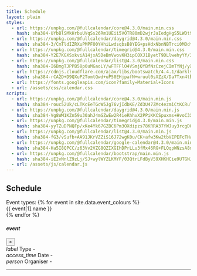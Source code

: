 ```yaml
---
title: Schedule
layout: plain
styles:
  - url: https://unpkg.com/@fullcalendar/core@4.3.0/main.min.css
    hash: sha384-UYbBlSMkHrbuUVqSs26Rm1UEii5VOTR80mD2wjrJaIedgHgS5LWDt9d7rcbqEDxR
  - url: https://unpkg.com/@fullcalendar/daygrid@4.3.0/main.min.css
    hash: sha384-3/CmTldIZRXuPMPFO0YHhiLwdsqbsB8YEG+psHdxNbnNBTrci0MOdt/hbPRVmtS8
  - url: https://unpkg.com/@fullcalendar/timegrid@4.3.0/main.min.css
    hash: sha384-Y2E7KGXSxkviA14jxA5DeBmVwovKH3ipCOXJ1ByetT9DLlwehyYf/3Lm2wSncMR2
  - url: https://unpkg.com/@fullcalendar/list@4.3.0/main.min.css
    hash: sha384-I6BmgTJPPB58p0uMGaoLY/wFTFFlO4VSmjQYBfNzCzejCImTYNj/yXYmKBeUjtHH
  - url: https://cdnjs.cloudflare.com/ajax/libs/bootswatch/4.4.1/darkly/bootstrap.min.css
    hash: sha384-rCA2D+D9QXuP2TomtQwd+uP50EHjpafN+wruul0sXZzX/Da7Txn4tB9aLMZV4DZm
  - url: https://fonts.googleapis.com/icon?family=Material+Icons
  - url: /assets/css/calendar.css
scripts:
  - url: https://unpkg.com/@fullcalendar/core@4.3.0/main.min.js
    hash: sha384-rouc52Uk/cLTKcEeTGcW5Jg76vjIdbKE/Zd3U47ZMc4ezmiCtKCRuT7TRd/ai7f1
  - url: https://unpkg.com/@fullcalendar/daygrid@4.3.0/main.min.js
    hash: sha384-Vg8WM1KZn59u30ahJ4mGZwEw2R4ieRhhvX2PPiKKCSpuxms+HvoC3XPii6CnMvFD
  - url: https://unpkg.com/@fullcalendar/timegrid@4.3.0/main.min.js
    hash: sha384-yyTZuDPNQFp/xKe4Yk67GZBC6Pm3OXdipzs78KRRA37YWJuy3rcgDQTxCxbIviHs
  - url: https://unpkg.com/@fullcalendar/list@4.3.0/main.min.js
    hash: sha384-fG3/vSufb+AA91JKrVZZiS16J72wgK0u/CK+afw3Kw2tbVEPEFcTHac7sJabZd31
  - url: https://unpkg.com/@fullcalendar/google-calendar@4.3.0/main.min.js
    hash: sha384-Ha5I8QPCC/z63Vv2VZG8QZIXGIhDPrLLu3fMx46RG+FLQqpWNzsA8mZIR9YXPahZ
  - url: https://unpkg.com/@fullcalendar/bootstrap/main.min.js
    hash: sha384-iE2vNnlZ9zLj/SJ+wylWYZLKMYF/03QtrLFdByV59XHKHCie9UTGNJnH6imUYv17
  - url: /assets/js/calendar.js
---
```



<h2>Schedule</h2>

<div id="timezone"></div>

<div id="colour-key">
Event types:
  {% for event in site.data.event_colours %}
    <div class="type-{{ event[0] }}">{{ event[1].name }}</div>
  {% endfor %}
</div>

<div id="calendar"></div>
<div id="event-modal" class="modal fade" tabindex="-1" role="dialog">
  <div class="modal-dialog modal-dialog-centered" role="document">
    <div class="modal-content">
      <div class="modal-header">
        <h4 class="modal-title"><i class="material-icons">event</i><b id="event-title"></b></h4>
        <button type="button" class="close" data-dismiss="modal" aria-label="Close">
          <span aria-hidden="true">&times;</span>
        </button>
      </div>
      <div class="modal-body">
      <div><i class="material-icons">label</i> Type - <b id="event-type"></b></div>
        <div><i class="material-icons">access_time</i> Date - <b id="event-date"></b></div>
        <div><i class="material-icons">person</i> Organiser - <b id="event-person"></b></div>
        <hr>
        <p id="event-desc"></p>
      </div>
    </div>
  </div>
</div>

<style>
  {% for event in site.data.event_colours %}
    .type-{{ event[0] }} { background: {{ event[1].colour }}; }
  {% endfor %}
</style>
